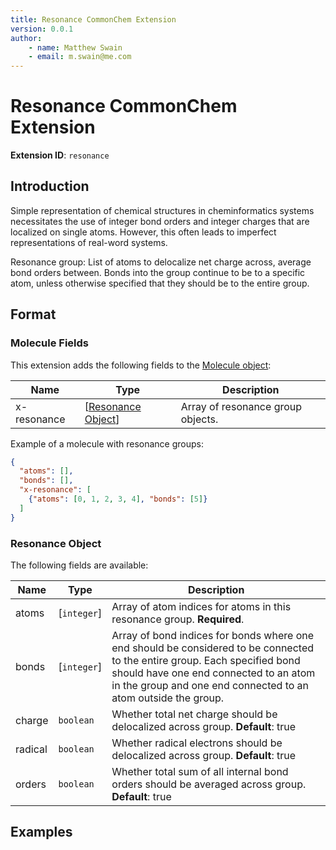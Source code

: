 ```yaml
---
title: Resonance CommonChem Extension
version: 0.0.1
author:
    - name: Matthew Swain
    - email: m.swain@me.com
---
```


# Resonance CommonChem Extension

**Extension ID**: `resonance`

## Introduction

Simple representation of chemical structures in cheminformatics systems necessitates the use of integer bond orders and integer charges that are localized on single atoms. However, this often leads to imperfect representations of real-word systems.

Resonance group: List of atoms to delocalize net charge across, average bond orders between.
Bonds into the group continue to be to a specific atom, unless otherwise specified that they should be to the entire group.

## Format

### Molecule Fields

This extension adds the following fields to the [Molecule object](../../spec.md#molecule-object):

| Name        | Type                                     | Description                       |
|-------------|------------------------------------------|-----------------------------------|
| x-resonance | [[Resonance Object](#resonance-object)]  | Array of resonance group objects. |

Example of a molecule with resonance groups:

```json
{
  "atoms": [],
  "bonds": [],
  "x-resonance": [
    {"atoms": [0, 1, 2, 3, 4], "bonds": [5]}
  ]
}
```

### Resonance Object

The following fields are available:

| Name    | Type           | Description                                                                              |
|---------|----------------|------------------------------------------------------------------------------------------|
| atoms   | [`integer`] | Array of atom indices for atoms in this resonance group. **Required**.                      |
| bonds   | [`integer`] | Array of bond indices for bonds where one end should be considered to be connected to the entire group. Each specified bond should have one end connected to an atom in the group and one end connected to an atom outside the group. |
| charge  | `boolean`        | Whether total net charge should be delocalized across group. **Default**: true         |
| radical | `boolean`        | Whether radical electrons should be delocalized across group. **Default**: true        |
| orders  | `boolean`        | Whether total sum of all internal bond orders should be averaged across group. **Default**: true |


## Examples


